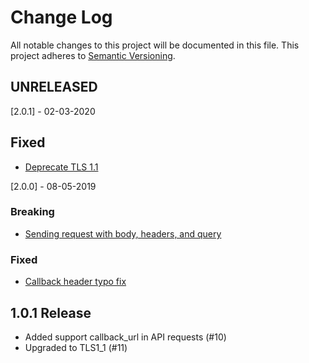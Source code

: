 # Change Log
All notable changes to this project will be documented in this file.
This project adheres to [Semantic Versioning](http://semver.org/).

## UNRELEASED

[2.0.1] - 02-03-2020
## Fixed
- [Deprecate TLS 1.1](https://github.com/QuickPay/quickpay-python-client/pull/21)

[2.0.0] - 08-05-2019
### Breaking
- [Sending request with body, headers, and query](https://github.com/QuickPay/quickpay-python-client/issues/16#issuecomment-474115554)

### Fixed
- [Callback header typo fix](https://github.com/QuickPay/quickpay-python-client/issues/16)

## 1.0.1 Release
- Added support callback_url in API requests (#10)
- Upgraded to TLS1_1 (#11)
